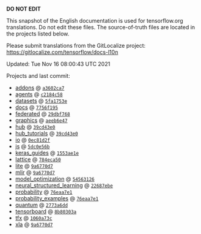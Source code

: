 __DO NOT EDIT__

This snapshot of the English documentation is used for tensorflow.org
translations. Do not edit these files. The source-of-truth files are located in
the projects listed below.

Please submit translations from the GitLocalize project: https://gitlocalize.com/tensorflow/docs-l10n

Updated: Tue Nov 16 08:00:43 UTC 2021

Projects and last commit:

- [addons](https://github.com/tensorflow/addons/tree/master/docs) @ <a href='https://github.com/tensorflow/addons/commit/a3602ca73696ebcb2591b5325af8e337d1506f66'><code>a3602ca7</code></a>
- [agents](https://github.com/tensorflow/agents/tree/master/docs) @ <a href='https://github.com/tensorflow/agents/commit/c2184c5881ac59c752ed4d20f52f236883e239f6'><code>c2184c58</code></a>
- [datasets](https://github.com/tensorflow/datasets/tree/master/docs) @ <a href='https://github.com/tensorflow/datasets/commit/5fa1753e981c753b4d4c1b74798b2bb8c8443b78'><code>5fa1753e</code></a>
- [docs](https://github.com/tensorflow/docs/tree/master/site/en) @ <a href='https://github.com/tensorflow/docs/commit/7756f195b241269aabd89768a629e8b71c11539b'><code>7756f195</code></a>
- [federated](https://github.com/tensorflow/federated/tree/main/docs) @ <a href='https://github.com/tensorflow/federated/commit/29dbf768d9d0afed26d0fc798c7a146c79c49660'><code>29dbf768</code></a>
- [graphics](https://github.com/tensorflow/graphics/tree/master/tensorflow_graphics/g3doc) @ <a href='https://github.com/tensorflow/graphics/commit/aeeb6e4753b8561ecfd39234ceea1436cd65e89e'><code>aeeb6e47</code></a>
- [hub](https://github.com/tensorflow/hub/tree/master/docs) @ <a href='https://github.com/tensorflow/hub/commit/39cd43e0130b81cbb724c16cbcc9b5516ffb4391'><code>39cd43e0</code></a>
- [hub_tutorials](https://github.com/tensorflow/hub/tree/master/examples/colab) @ <a href='https://github.com/tensorflow/hub/commit/39cd43e0130b81cbb724c16cbcc9b5516ffb4391'><code>39cd43e0</code></a>
- [io](https://github.com/tensorflow/io/tree/master/docs) @ <a href='https://github.com/tensorflow/io/commit/0ec81d2fafdfc2c82d9fd6aa561d1a02f75754f2'><code>0ec81d2f</code></a>
- [js](https://github.com/tensorflow/tfjs-website/tree/master/docs) @ <a href='https://github.com/tensorflow/tfjs-website/commit/5dc0e56b49ce2138479de36c315ca0e81671ff94'><code>5dc0e56b</code></a>
- [keras_guides](https://github.com/tensorflow/docs/tree/snapshot-keras/site/en/guide/keras) @ <a href='https://github.com/tensorflow/docs/commit/1553ae1e4a149be71703e2ee60173b3d1e0e8c00'><code>1553ae1e</code></a>
- [lattice](https://github.com/tensorflow/lattice/tree/master/docs) @ <a href='https://github.com/tensorflow/lattice/commit/784eca50cbdfedf39f183cc7d298c9fe376b69c0'><code>784eca50</code></a>
- [lite](https://github.com/tensorflow/tensorflow/tree/master/tensorflow/lite/g3doc) @ <a href='https://github.com/tensorflow/tensorflow/commit/9a6770d72e838137d541bd57fba43779e7f3b859'><code>9a6770d7</code></a>
- [mlir](https://github.com/tensorflow/tensorflow/tree/master/tensorflow/compiler/mlir/g3doc) @ <a href='https://github.com/tensorflow/tensorflow/commit/9a6770d72e838137d541bd57fba43779e7f3b859'><code>9a6770d7</code></a>
- [model_optimization](https://github.com/tensorflow/model-optimization/tree/master/tensorflow_model_optimization/g3doc) @ <a href='https://github.com/tensorflow/model-optimization/commit/54563126295ab5833c7358bcf3cee65ed4001e09'><code>54563126</code></a>
- [neural_structured_learning](https://github.com/tensorflow/neural-structured-learning/tree/master/g3doc) @ <a href='https://github.com/tensorflow/neural-structured-learning/commit/22687ebe125307d1c79a540c48a2c24d66aa8414'><code>22687ebe</code></a>
- [probability](https://github.com/tensorflow/probability/tree/main/tensorflow_probability/g3doc) @ <a href='https://github.com/tensorflow/probability/commit/76eaa7e1fd949c4796d2da70143f35c82f37c465'><code>76eaa7e1</code></a>
- [probability_examples](https://github.com/tensorflow/probability/tree/main/tensorflow_probability/examples/jupyter_notebooks) @ <a href='https://github.com/tensorflow/probability/commit/76eaa7e1fd949c4796d2da70143f35c82f37c465'><code>76eaa7e1</code></a>
- [quantum](https://github.com/tensorflow/quantum/tree/master/docs) @ <a href='https://github.com/tensorflow/quantum/commit/2773a6dde43f0039254551af56c2e9519f4787c0'><code>2773a6dd</code></a>
- [tensorboard](https://github.com/tensorflow/tensorboard/tree/master/docs) @ <a href='https://github.com/tensorflow/tensorboard/commit/8b80303afbf047e939626ae06af0eabc6cc8f0e1'><code>8b80303a</code></a>
- [tfx](https://github.com/tensorflow/tfx/tree/master/docs) @ <a href='https://github.com/tensorflow/tfx/commit/1060a73c2855de3f86963d1c22fea6f33a4e917a'><code>1060a73c</code></a>
- [xla](https://github.com/tensorflow/tensorflow/tree/master/tensorflow/compiler/xla/g3doc) @ <a href='https://github.com/tensorflow/tensorflow/commit/9a6770d72e838137d541bd57fba43779e7f3b859'><code>9a6770d7</code></a>

